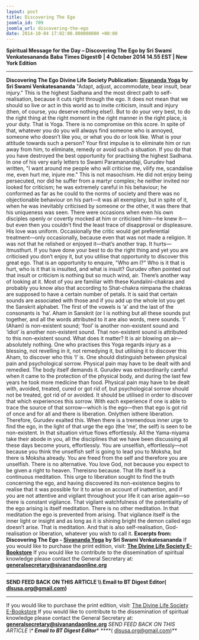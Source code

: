 ```yaml
---
layout: post
title: Discovering The Ego
joomla_id: 709
joomla_url: discovering-the-ego
date: 2014-10-04 17:02:00.000000000 +00:00
---
```

**Spiritual Message for the Day – Discovering The Ego by Sri Swami Venkatesananda**
**Baba Times Digest© | 4 October 2014 14.55 EST | New York Edition**
* * *  
**Discovering The Ego**
**Divine Life Society Publication:** [**Sivananda Yoga**](http://www.dlshq.org/discourse/may2001.htm) **by Sri Swami Venkatesananda**
"Adapt, adjust, accommodate, bear insult, bear injury." This is the highest Sadhana and the most direct path to self-realisation, because it cuts right through the ego. It does not mean that we should so live or act in this world as to invite criticism, insult and injury (then, of course, you deserve nothing else!). But to do your very best, to do the right thing at the right moment in the right manner in the right place, is your duty. That is Yoga. There is no compromise on this score. In spite of that, whatever you do you will always find someone who is annoyed, someone who doesn’t like you, or what you do or look like. What is your attitude towards such a person? Your first impulse is to eliminate him or run away from him, to eliminate, remedy or avoid such a situation. If you do that you have destroyed the best opportunity for practising the highest Sadhana.
In one of his very early letters to Swami Paramanandaji, Gurudev had written, "I want around me people who will criticise me, vilify me, scandalise me, even hurt me, injure me." This is not masochism. He did not enjoy being persecuted, nor did he suffer from a martyr complex; he neither invited nor looked for criticism; he was extremely careful in his behaviour; he conformed as far as he could to the norms of society and there was no objectionable behaviour on his part—it was all exemplary, but in spite of it, when he was inevitably criticised by someone or the other, it was there that his uniqueness was seen. There were occasions when even his own disciples openly or covertly mocked at him or criticised him—he knew it—but even then you couldn’t find the least trace of disapproval or displeasure. His love was uniform. Occasionally the critic would get preferential treatment—only occasionally, because even that was not made a religion. It was not that he relished or enjoyed it—that’s another trap. It hurts—itmusthurt. If you have done your best to do the right thing and yet you are criticised you don’t enjoy it, but you utilise that opportunity to discover this great ego. That is an opportunity to enquire, "Who am I?" Who is it that is hurt, who is it that is insulted, and what is insult?
Gurudev often pointed out that insult or criticism is nothing but so much wind, air. There’s another way of looking at it. Most of you are familiar with these Kundalini-chakras and probably you know also that according to Shat-chakra nimpana the chakras are supposed to have a certain number of petals. It is said that certain sounds are associated with those and if you add up the whole lot you get the Sanskrit alphabet. The first of the vowels is ‘a’ and the last of the consonants is ‘ha’. Aham in Sanskrit (or I is nothing but all these sounds put together, and all the words attributed to it are also words, mere sounds. ‘I’ (Aham) is non-existent sound; ‘fool’ is another non-existent sound and ‘idiot’ is another non-existent sound. That non-existent sound is attributed to this non-existent sound. What does it matter? It is air blowing on air—absolutely nothing. One who practises this Yoga regards injury as a blessing, not revelling in it, not remedying it, but utilising it to discover this Aham, to discover who this ‘I’ is.
One should distinguish between physical pain and psychological sorrow. Physical pain may have to be dealt with and remedied. The body itself demands it. Gurudev was extraordinarily careful when it came to the protection of the physical body, and during the last few years he took more medicine than food. Physical pain may have to be dealt with, avoided, treated, cured or got rid of, but psychological sorrow should not be treated, got rid of or avoided. It should be utilised in order to discover that which experiences this sorrow. With each experience if one is able to trace the source of that sorrow—which is the ego—then that ego is got rid of once and for all and there is liberation. Onlythen isthere liberation. Therefore, Gurudev exalted this. When there is a tremendous inner urge to find the ego, in the light of that urge the ego (the ‘me’, the self) is seen to be non-existent.
In that situation virtue flows effortlessly. All the Yama-niyama take their abode in you, all the disciplines that we have been discussing all these days become yours, effortlessly. You are unselfish, effortlessly—not because you think the unselfish self is going to lead you to Moksha, but there is Moksha already. You are freed from the self and therefore you are unselfish. There is no alternative. You love God, not because you expect to be given a right to heaven. Thereisno because. That life itself is a continuous meditation. This urge to liberation sought to find the truth concerning the ego, and having discovered its non-existence begins to realise that it was possible for it to arise on account of inattention, and if you are not attentive and vigilant throughout your life it can arise again—so there is constant vigilance.
That vigilant watchfulness of the potentiality of the ego arising is itself meditation. There is no other meditation. In that meditation the ego is prevented from arising. That vigilance itself is the inner light or insight and as long as it is shining bright the demon called ego doesn’t arise. That is meditation. And that is also self-realisation, God-realisation or liberation, whatever you wish to call it.
**Excerpts from:**  **Discovering The Ego -** [**Sivananda Yoga**](http://www.dlshq.org/discourse/may2001.htm) **by Sri Swami Venkatesananda**
If you would like to purchase the print edition, visit: **[The Divine Life Society E-Bookstore](http://www.dlshq.org/download/download.htm)**
If you would like to contribute to the dissemination of spiritual knowledge please contact the General Secretary at: [](mailto:%20%3Cscript%20type=%27text/javascript%27%3E%20%3C%21--%20var%20prefix%20=%20%27ma%27%20+%20%27il%27%20+%20%27to%27;%20var%20path%20=%20%27hr%27%20+%20%27ef%27%20+%20%27=%27;%20var%20addy57016%20=%20%27generalsecretary%27%20+%20%27@%27;%20addy57016%20=%20addy57016%20+%20%27sivanandaonline%27%20+%20%27.%27%20+%20%27org%27;%20document.write%28%27%3Ca%20%27%20+%20path%20+%20%27%5C%27%27%20+%20prefix%20+%20%27:%27%20+%20addy57016%20+%20%27%5C%27%3E%27%29;%20document.write%28addy57016%29;%20document.write%28%27%3C%5C/a%3E%27%29;%20//--%3E%5Cn%20%3C/script%3E%3Cscript%20type=%27text/javascript%27%3E%20%3C%21--%20document.write%28%27%3Cspan%20style=%5C%27display:%20none;%5C%27%3E%27%29;%20//--%3E%20%3C/script%3EThis%20email%20address%20is%20being%20protected%20from%20spambots.%20You%20need%20JavaScript%20enabled%20to%20view%20it.%20%3Cscript%20type=%27text/javascript%27%3E%20%3C%21--%20document.write%28%27%3C/%27%29;%20document.write%28%27span%3E%27%29;%20//--%3E%20%3C/script%3E?subject=Contribution%20to%20Dissemination%20of%20Spiritual%20Knowledge) **generalsecretary@sivanandaonline.org**
****
**SEND FEED BACK ON THIS ARTICLE \\\ Email to BT Digest Editor[](mailto:%20%3Cscript%20type=%27text/javascript%27%3E%20%3C%21--%20var%20prefix%20=%20%27ma%27%20+%20%27il%27%20+%20%27to%27;%20var%20path%20=%20%27hr%27%20+%20%27ef%27%20+%20%27=%27;%20var%20addy72654%20=%20%27dlsusa.org%27%20+%20%27@%27;%20addy72654%20=%20addy72654%20+%20%27gmail%27%20+%20%27.%27%20+%20%27com%27;%20document.write%28%27%3Ca%20%27%20+%20path%20+%20%27%5C%27%27%20+%20prefix%20+%20%27:%27%20+%20addy72654%20+%20%27%5C%27%3E%27%29;%20document.write%28addy72654%29;%20document.write%28%27%3C%5C/a%3E%27%29;%20//--%3E%5Cn%20%3C/script%3E%3Cscript%20type=%27text/javascript%27%3E%20%3C%21--%20document.write%28%27%3Cspan%20style=%5C%27display:%20none;%5C%27%3E%27%29;%20//--%3E%20%3C/script%3EThis%20email%20address%20is%20being%20protected%20from%20spambots.%20You%20need%20JavaScript%20enabled%20to%20view%20it.%20%3Cscript%20type=%27text/javascript%27%3E%20%3C%21--%20document.write%28%27%3C/%27%29;%20document.write%28%27span%3E%27%29;%20//--%3E%20%3C/script%3E?subject=DLS%20Posts)( [dlsusa.org@gmail.com](mailto:dlsusa.org@gmail.com))**
* * *
  
If you would like to purchase the print edition, visit: [The Divine Life Society E-Bookstore](http://www.dlshq.org/download/download.htm)
If you would like to contribute to the dissemination of spiritual knowledge please contact the General Secretary at: **[generalsecretary@sivanandaonline.org](mailto:generalsecretary@sivanandaonline.org)**
**SEND FEED BACK ON THIS ARTICLE \\\**  **Email to BT Digest Editor**** [](mailto:%20%3Cscript%20type=%27text/javascript%27%3E%20%3C%21--%20var%20prefix%20=%20%27ma%27%20+%20%27il%27%20+%20%27to%27;%20var%20path%20=%20%27hr%27%20+%20%27ef%27%20+%20%27=%27;%20var%20addy72654%20=%20%27dlsusa.org%27%20+%20%27@%27;%20addy72654%20=%20addy72654%20+%20%27gmail%27%20+%20%27.%27%20+%20%27com%27;%20document.write%28%27%3Ca%20%27%20+%20path%20+%20%27%5C%27%27%20+%20prefix%20+%20%27:%27%20+%20addy72654%20+%20%27%5C%27%3E%27%29;%20document.write%28addy72654%29;%20document.write%28%27%3C%5C/a%3E%27%29;%20//--%3E%5Cn%20%3C/script%3E%3Cscript%20type=%27text/javascript%27%3E%20%3C%21--%20document.write%28%27%3Cspan%20style=%5C%27display:%20none;%5C%27%3E%27%29;%20//--%3E%20%3C/script%3EThis%20email%20address%20is%20being%20protected%20from%20spambots.%20You%20need%20JavaScript%20enabled%20to%20view%20it.%20%3Cscript%20type=%27text/javascript%27%3E%20%3C%21--%20document.write%28%27%3C/%27%29;%20document.write%28%27span%3E%27%29;%20//--%3E%20%3C/script%3E?subject=DLS%20Posts)****( [dlsusa.org@gmail.com](mailto:dlsusa.org@gmail.com))**  
